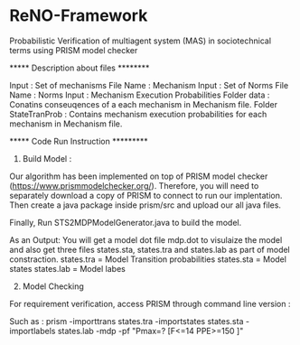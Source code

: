 # ReNO-Framework
Probabilistic Verification of multiagent system (MAS) in sociotechnical terms using PRISM model checker

***** Description about files ********

Input : Set of mechanisms
File Name : Mechanism
Input : Set of Norms
File Name : Norms
Input : Mechanism Execution Probabilities
Folder data : Conatins conseuqences of a each mechanism in Mechanism file.
Folder StateTranProb : Contains mechanism execution probabilities for each mechanism in Mechanism file.

***** Code Run Instruction *********


1. Build Model :

Our algorithm has been implemented on top of PRISM model checker (https://www.prismmodelchecker.org/).
Therefore, you will need to separately download a copy of PRISM to connect to run our implentation.
Then create a java package inside prism/src and upload our all java files.

Finally, Run STS2MDPModelGenerator.java to build the model.

As an Output:  You will get a model dot file mdp.dot to visulaize the model and also get three files states.sta, states.tra and states.lab as part of model constraction.
states.tra = Model Transition probabilities
states.sta = Model states
states.lab = Model labes

2. Model Checking

For requirement verification, access PRISM through command line version :

Such as : prism -importtrans states.tra -importstates states.sta -importlabels states.lab -mdp -pf "Pmax=? [F<=14 PPE>=150  ]"
